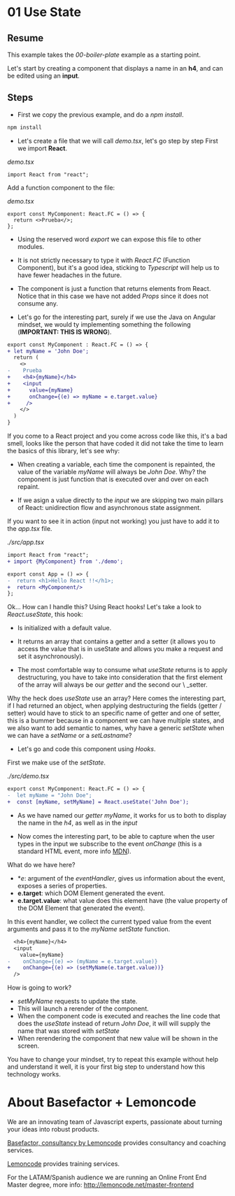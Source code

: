 # 01 Use State

## Resume

This example takes the _00-boiler-plate_ example as a starting point.

Let's start by creating a component that displays a name in an **h4**,
and can be edited using an **input**.

## Steps

- First we copy the previous example, and do a _npm install_.

```bash
npm install
```

- Let's create a file that we will call _demo.tsx_, let's go step by step
  First we import **React**.

_demo.tsx_

```tsx
import React from "react";
```

Add a function component to the file:

_demo.tsx_

```tsx
export const MyComponent: React.FC = () => {
  return <>Prueba</>;
};
```

- Using the reserved word _export_ we can expose this file to other modules.

- It is not strictly necessary to type it with _React.FC_ (Function Component), but it's a good idea, sticking to _Typescript_ will help us to have
  fewer headaches in the future.

- The component is just a function that returns elements from React.
  Notice that in this case we have not added _Props_ since it does not consume any.

- Let's go for the interesting part, surely if we use the Java on Angular
  mindset, we would ty implementing something the following (**IMPORTANT: THIS IS WRONG**).

```diff
export const MyComponent : React.FC = () => {
+ let myName = 'John Doe';
  return (
    <>
-    Prueba
+    <h4>{myName}</h4>
+    <input
+      value={myName}
+      onChange={(e) => myName = e.target.value}
+     />
    </>
  )
}
```

If you come to a React project and you come across code like this, it's a bad smell, looks like the person that have coded it did not take the time to learn the basics of this library, let's see why:

- When creating a variable, each time the component is repainted, the value
  of the variable _myName_ will always be _John Doe_. Why? the component
  is just function that is executed over and over on each repaint.

- If we asign a value directly to the _input_ we are skipping two
  main pillars of React: unidirection flow and asynchronous state assignment.

If you want to see it in action (input not working) you just have to add it to the _app.tsx_ file.

_./src/app.tsx_

```diff
import React from "react";
+ import {MyComponent} from './demo';

export const App = () => {
-  return <h1>Hello React !!</h1>;
+  return <MyComponent/>
};
```

Ok... How can I handle this? Using React hooks! Let's take a look to _React.useState_, this hook:

- Is initialized with a default value.

- It returns an array that contains a getter and a setter (it allows you
  to access the value that is in useState and allows you
  make a request and set it asynchronously).

- The most comfortable way to consume what _useState_ returns is to apply
  destructuring, you have to take into consideration that the first element of the array will always be our _getter_ and the second our \ \_setter.

Why the heck does _useState_ use an array? Here comes the interesting part, if I had returned an object, when applying destructuring the fields (getter / setter) would have to stick to an specific name of getter and one of setter, this is a bummer because in a component we can have multiple states, and we also want to add
semantic to names, why have a generic _setState_ when we can
have a _setName_ or a _setLastname_?

- Let's go and code this component using _Hooks_.

First we make use of the _setState_.

_./src/demo.tsx_

```diff
export const MyComponent: React.FC = () => {
-  let myName = "John Doe";
+  const [myName, setMyName] = React.useState('John Doe');
```

- As we have named our _getter_ _myName_, it works for us
  to both to display the name in the _h4_, as well as in the
  _input_

- Now comes the interesting part, to be able to capture when
  the user types in the input we subscribe to the event
  _onChange_ (this is a standard HTML event, more info [MDN](https://developer.mozilla.org/en/docs/Web/API/HTMLElement/change_event)).

What do we have here?

- \*_e_: argument of the _eventHandler_, gives us information about the event, exposes a series of properties.
- **e.target**: which DOM Element generated the event.
- **e.target.value**: what value does this element have (the value property
  of the DOM Element that generated the event).

In this event handler, we collect the current typed value from the event
arguments and pass it to the _myName_ _setState_ function.

```diff
  <h4>{myName}</h4>
  <input
    value={myName}
-    onChange={(e) => (myName = e.target.value)}
+    onChange={(e) => (setMyName(e.target.value))}
  />
```

How is going to work?

- _setMyName_ requests to update the state.
- This will launch a rerender of the component.
- When the component code is executed and reaches the line
  code that does the _useState_ instead of return _John Doe_, it will
  will supply the name that was stored with _setState_
- When rerendering the component that new value will be shown in the
  screen.

You have to change your mindset, try to repeat this example
without help and understand it well, it is your first big step to understand
how this technology works.

# About Basefactor + Lemoncode

We are an innovating team of Javascript experts, passionate about turning your ideas into robust products.

[Basefactor, consultancy by Lemoncode](http://www.basefactor.com) provides consultancy and coaching services.

[Lemoncode](http://lemoncode.net/services/en/#en-home) provides training services.

For the LATAM/Spanish audience we are running an Online Front End Master degree, more info: http://lemoncode.net/master-frontend
